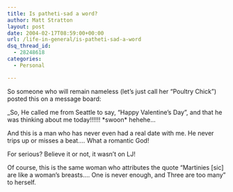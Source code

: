 ```yaml
---
title: Is patheti-sad a word?
author: Matt Stratton
layout: post
date: 2004-02-17T08:59:00+00:00
url: /life-in-general/is-patheti-sad-a-word
dsq_thread_id:
  - 28248618
categories:
  - Personal

---
```

So someone who will remain nameless (let&#8217;s just call her &#8220;Poultry Chick&#8221;) posted this on a message board:

_So, He called me from Seattle to say, &#8220;Happy Valentine&#8217;s Day&#8221;, and that he was thinking about me today!!!!!! \*swoon\* hehehe&#8230;</p> 

And this is a man who has never even had a real date with me. He never trips up or misses a beat&#8230;. What a romantic God!</i>

For serious? Believe it or not, it wasn&#8217;t on LJ!

Of course, this is the same woman who attributes the quote &#8220;Martinies [sic] are like a woman&#8217;s breasts&#8230;. One is never enough, and Three are too many&#8221; to herself.